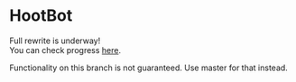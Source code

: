 # HootBot
Full rewrite is underway! \
You can check progress [here](https://github.com/IOIIIO/HootBot/projects/1). 

Functionality on this branch is not guaranteed. Use master for that instead.
